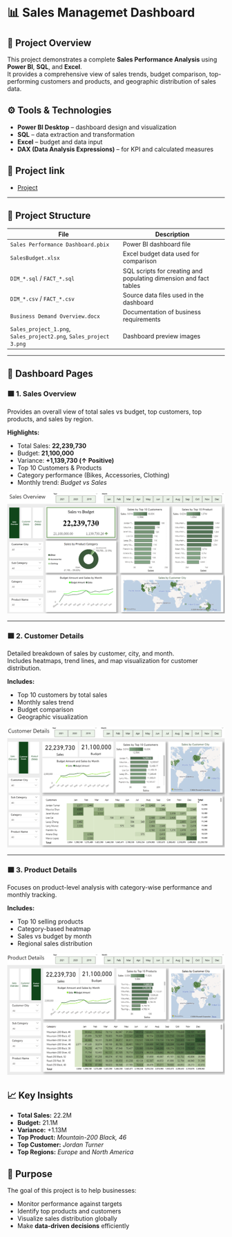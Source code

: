 # 📊 Sales Managemet Dashboard 

## 📘 Project Overview
This project demonstrates a complete **Sales Performance Analysis** using **Power BI**, **SQL**, and **Excel**.  
It provides a comprehensive view of sales trends, budget comparison, top-performing customers and products, and geographic distribution of sales data.



## ⚙️ Tools & Technologies
- **Power BI Desktop** – dashboard design and visualization  
- **SQL** – data extraction and transformation  
- **Excel** – budget and data input  
- **DAX (Data Analysis Expressions)** – for KPI and calculated measures  



## 🔗 Project link
- <a href=https://github.com/EsmerMemmedli/Sales-Management-Project/blob/main/Sales%20Performance%20Dashboard.pbix>Project</a>

---

## 🧱 Project Structure

| File | Description |
|------|--------------|
| `Sales Performance Dashboard.pbix` | Power BI dashboard file |
| `SalesBudget.xlsx` | Excel budget data used for comparison |
| `DIM_*.sql` / `FACT_*.sql` | SQL scripts for creating and populating dimension and fact tables |
| `DIM_*.csv` / `FACT_*.csv` | Source data files used in the dashboard |
| `Business Demand Overview.docx` | Documentation of business requirements |
| `Sales_project_1.png`, `Sales_project2.png`, `Sales_project 3.png` | Dashboard preview images |

---

## 🧭 Dashboard Pages

### 🟩 1. Sales Overview
Provides an overall view of total sales vs budget, top customers, top products, and sales by region.

**Highlights:**
- Total Sales: **22,239,730**
- Budget: **21,100,000**
- Variance: **+1,139,730 (↑ Positive)**  
- Top 10 Customers & Products  
- Category performance (Bikes, Accessories, Clothing)  
- Monthly trend: *Budget vs Sales*

![Image Alt Text](https://github.com/EsmerMemmedli/Sales-Management-Project/blob/main/Sales_project_1.png)

---

### 🟩 2. Customer Details
Detailed breakdown of sales by customer, city, and month.  
Includes heatmaps, trend lines, and map visualization for customer distribution.

**Includes:**
- Top 10 customers by total sales  
- Monthly sales trend  
- Budget comparison  
- Geographic visualization
  
![Image Alt Text](https://github.com/EsmerMemmedli/Sales-Management-Project/blob/main/Sales_project2.png)

---

### 🟩 3. Product Details
Focuses on product-level analysis with category-wise performance and monthly tracking.

**Includes:**
- Top 10 selling products  
- Category-based heatmap  
- Sales vs budget by month  
- Regional sales distribution  

![Image Alt Text](https://github.com/EsmerMemmedli/Sales-Management-Project/blob/main/Sales_project%203.png)



## 📈 Key Insights
- **Total Sales:** 22.2M  
- **Budget:** 21.1M  
- **Variance:** +1.13M  
- **Top Product:** *Mountain-200 Black, 46*  
- **Top Customer:** *Jordan Turner*  
- **Top Regions:** *Europe* and *North America*  



## 🧠 Purpose
The goal of this project is to help businesses:
- Monitor performance against targets  
- Identify top products and customers  
- Visualize sales distribution globally  
- Make **data-driven decisions** efficiently  



